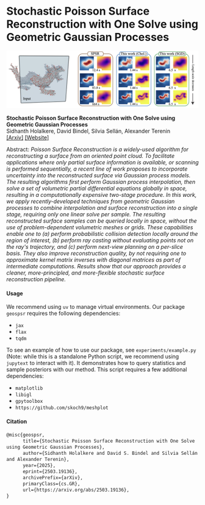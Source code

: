 # Stochastic Poisson Surface Reconstruction with One Solve using Geometric Gaussian Processes

![Teaser Image](./assets/teaser.png)

**Stochastic Poisson Surface Reconstruction with One Solve using Geometric Gaussian Processes**
<br>
Sidhanth Holalkere, David Bindel, Silvia Sellán, Alexander Terenin
<br>
[[Arxiv]](https://arxiv.org/abs/2503.19136)
[[Website]](https://geospsr.github.io/)

Abstract: *Poisson Surface Reconstruction is a widely-used algorithm for reconstructing a surface from an oriented point cloud. To facilitate applications where only partial surface information is available, or scanning is performed sequentially, a recent line of work proposes to incorporate uncertainty into the reconstructed surface via Gaussian process models. The resulting algorithms first perform Gaussian process interpolation, then solve a set of volumetric partial differential equations globally in space, resulting in a computationally expensive two-stage procedure. In this work, we apply recently-developed techniques from geometric Gaussian processes to combine interpolation and surface reconstruction into a single stage, requiring only one linear solve per sample. The resulting reconstructed surface samples can be queried locally in space, without the use of problem-dependent volumetric meshes or grids. These capabilities enable one to (a) perform probabilistic collision detection locally around the region of interest, (b) perform ray casting without evaluating points not on the ray's trajectory, and (c) perform next-view planning on a per-slice basis. They also improve reconstruction quality, by not requiring one to approximate kernel matrix inverses with diagonal matrices as part of intermediate computations. Results show that our approach provides a cleaner, more-principled, and more-flexible stochastic surface reconstruction pipeline.*

#### Usage
We recommend using `uv` to manage virtual environments. Our package `geospsr` requires the following dependencies:
- `jax`
- `flax`
- `tqdm`

To see an example of how to use our package, see `experiments/example.py` (Note: while this is a standalone Python script, we recommend using `jupytext` to interact with it). It demonstrates how to query statistics and sample posteriors with our method. This script requires a few additional dependencies:
- `matplotlib`
- `libigl`
- `gpytoolbox`
- `https://github.com/skoch9/meshplot`

#### Citation
```
@misc{geospsr,
      title={Stochastic Poisson Surface Reconstruction with One Solve using Geometric Gaussian Processes}, 
      author={Sidhanth Holalkere and David S. Bindel and Silvia Sellán and Alexander Terenin},
      year={2025},
      eprint={2503.19136},
      archivePrefix={arXiv},
      primaryClass={cs.GR},
      url={https://arxiv.org/abs/2503.19136}, 
}
```